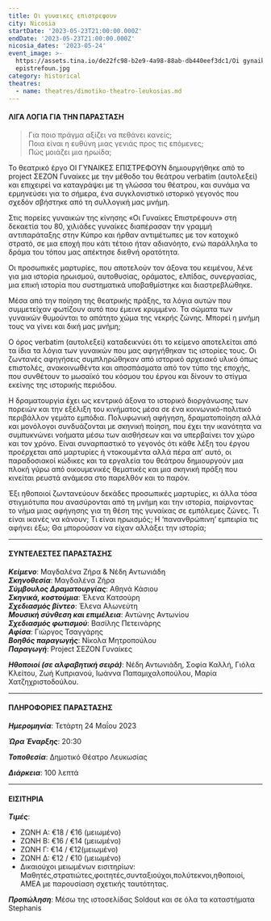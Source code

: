 ```yaml
---
title: Οι γυναικες επιστρεφουν
city: Nicosia
startDate: '2023-05-23T21:00:00.000Z'
endDate: '2023-05-23T21:00:00.000Z'
nicosia_dates: '2023-05-24'
event_image: >-
  https://assets.tina.io/de22fc98-b2e9-4a98-88ab-db440eef3dc1/Oi gynaikes
  epistrefoun.jpg
category: historical
theatres:
  - name: theatres/dimotiko-theatro-leukosias.md
---
```


#### ΛΙΓΑ ΛΟΓΙΑ ΓΙΑ ΤΗΝ ΠΑΡΑΣΤΑΣΗ

> Για ποιο πράγμα αξίζει να πεθάνει κανείς;\
> Ποια είναι η ευθύνη μιας γενιάς προς τις επόμενες;\
> Πώς μοιάζει μια ηρωίδα;

Το θεατρικό έργο ΟΙ ΓΥΝΑΙΚΕΣ ΕΠΙΣΤΡΕΦΟΥΝ δημιουργήθηκε από το project ΣΕΖΟΝ Γυναίκες με την μέθοδο του θεάτρου verbatim (αυτολεξεί) και επιχειρεί να καταγράψει με τη γλώσσα του θέατρου, και συνάμα να ερμηνεύσει για το σήμερα, ένα συγκλονιστικό ιστορικό γεγονός που σχεδόν σβήστηκε από τη συλλογική μας μνήμη.

Στις πορείες γυναικών της κίνησης «Οι Γυναίκες Επιστρέφουν» στη δεκαετία του 80, χιλιάδες γυναίκες διαπέρασαν την γραμμή αντιπαράταξης στην Κύπρο και ήρθαν αντιμέτωπες με τον κατοχικό στρατό, σε μια εποχή που κάτι τέτοιο ήταν αδιανόητο, ενώ παράλληλα το δράμα του τόπου μας απέκτησε διεθνή ορατότητα.

Οι προσωπικές μαρτυρίες, που αποτελούν τον άξονα του κειμένου, λένε για μια ιστορία ηρωισμού, αυτοθυσίας, οράματος, ελπίδας, συνεργασίας, μια επική ιστορία που συστηματικά υποβαθμίστηκε και διαστρεβλώθηκε.

Μέσα από την ποίηση της θεατρικής πράξης, τα λόγια αυτών που συμμετείχαν φωτίζουν αυτό που έμεινε κρυμμένο. Τα σώματα των γυναικών θυμούνται το απάτητο χώμα της νεκρής ζώνης. Μπορεί η μνήμη τους να γίνει και δική μας μνήμη;

Ο όρος verbatim (αυτολεξεί) καταδεικνύει ότι το κείμενο αποτελείται από τα ίδια τα λόγια των γυναικών που μας αφηγήθηκαν τις ιστορίες τους. Οι ζωντανές αφηγήσεις συμπληρώθηκαν από ιστορικό αρχειακό υλικό όπως επιστολές, ανακοινωθέντα και αποσπάσματα από τον τύπο της εποχής, που συνθέτουν το μωσαϊκό του κόσμου του έργου και δίνουν το στίγμα εκείνης της ιστορικής περιόδου.

Η δραματουργία έχει ως κεντρικό άξονα το ιστορικό διοργάνωσης των πορειών και την εξέλιξη του κινήματος μέσα σε ένα κοινωνικό-πολιτικό περιβάλλον γεμάτο εμπόδια. Πολυφωνική αφήγηση, δραματοποίηση αλλά και μονόλογοι συνδυάζονται με σκηνική ποίηση, που έχει την ικανότητα να συμπυκνώνει νοήματα μέσω των αισθήσεων και να υπερβαίνει τον χώρο και τον χρόνο. Είναι συναρπαστικό το γεγονός ότι κάθε λέξη του έργου προέρχεται από μαρτυρίες ή ντοκουμέντα αλλά πέρα απ’ αυτό, οι παραδοσιακοί κώδικες και τα εργαλεία του θεάτρου δημιουργούν μια πλοκή γύρω από οικουμενικές θεματικές και μια σκηνική πράξη που κινείται ρευστά ανάμεσα στο παρελθόν και το παρόν.

Έξι ηθοποιοί ζωντανεύουν δεκάδες προσωπικές μαρτυρίες, κι άλλα τόσα στιγμιότυπα που ανασύρονται από τη μνήμη και την ιστορία, παίρνοντας το νήμα μιας αφήγησης για τη θέση της γυναίκας σε εμπόλεμες ζώνες. Τι είναι ικανές να κάνουν; Τι είναι ηρωισμός; Η ‘πανανθρώπινη’ εμπειρία τις αφήνει έξω; Θα μπορούσαν να είχαν αλλάξει την ιστορία;

***

#### ΣΥΝΤΕΛΕΣΤΕΣ ΠΑΡΑΣΤΑΣΗΣ

***Κείμενο***: Μαγδαλένα Ζήρα & Νέδη Αντωνιάδη\
***Σκηνοθεσία***: Μαγδαλένα Ζήρα\
***Σύμβουλος Δραματουργίας***: Αθηνά Κάσιου\
***Σκηνικά, κοστούμια***: Έλενα Κατσούρη\
***Σχεδιασμός βίντεο***: Έλενα Αλωνεύτη\
***Μουσική σύνθεση και επιμέλεια***: Αντώνης Αντωνίου\
***Σχεδιασμός φωτισμού***: Βασίλης Πετεινάρης\
***Αφίσα***: Γιώργος Τσαγγάρης\
***Βοηθός παραγωγής***: Νίκολα Μητροπούλου\
***Παραγωγή***: Project ΣΕΖΟΝ Γυναίκες

***Ηθοποιοί (σε αλφαβητική σειρά)***: Νέδη Αντωνιάδη, Σοφία Καλλή, Γιόλα Κλείτου, Ζωή Κυπριανού, Ιωάννα Παπαμιχαλοπούλου, Μαρία Χατζηχριστοδούλου.

***

#### ΠΛΗΡΟΦΟΡΙΕΣ ΠΑΡΑΣΤΑΣΗΣ

***Ημερομηνία***: Τετάρτη 24 Μαΐου 2023

***Ώρα Έναρξης***: 20:30

***Τοποθεσία***: Δημοτικό Θέατρο Λευκωσίας

***Διάρκεια***: 100 λεπτά

***

#### ΕΙΣΙΤΗΡΙΑ

***Τιμές***:

* ΖΩΝΗ A: €18 / €16 (μειωμένο)
* ΖΩΝΗ B: €16 / €14 (μειωμένο)
* ΖΩΝΗ Γ: €14 / €12(μειωμένο)
* ΖΩΝΗ Δ: €12 / €10 (μειωμένο)
* Δικαιούχοι μειωμένων εισιτηρίων: Μαθητές,στρατιώτες,φοιτητές,συνταξιούχοι,πολύτεκνοι,ηθοποιοί, AMEA με παρουσίαση σχετικής ταυτότητας.

***Προπώληση***: Μέσω της ιστοσελίδας Soldout και σε όλα τα καταστήματα Stephanis
